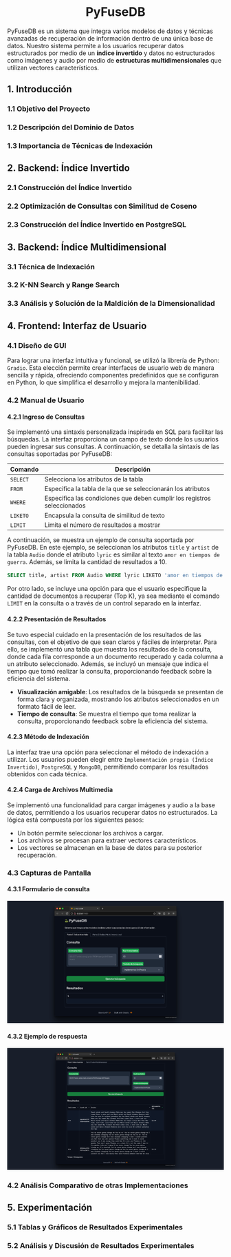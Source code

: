 <h1 align="center">PyFuseDB</h1>

PyFuseDB es un sistema que integra varios modelos de datos y técnicas avanzadas de recuperación de información dentro de una única base de datos. Nuestro sistema permite a los usuarios recuperar datos estructurados por medio de un **índice invertido** y datos no estructurados como imágenes y audio por medio de **estructuras multidimensionales** que utilizan vectores característicos.


## 1. Introducción

### 1.1 Objetivo del Proyecto

### 1.2 Descripción del Dominio de Datos

### 1.3 Importancia de Técnicas de Indexación


## 2. Backend: Índice Invertido

### 2.1 Construcción del Índice Invertido 

### 2.2 Optimización de Consultas con Similitud de Coseno

### 2.3 Construcción del Índice Invertido en PostgreSQL


## 3. Backend: Índice Multidimensional

### 3.1 Técnica de Indexación

### 3.2 K-NN Search y Range Search

### 3.3 Análisis y Solución de la Maldición de la Dimensionalidad


## 4. Frontend: Interfaz de Usuario


### 4.1 Diseño de GUI

Para lograr una interfaz intuitiva y funcional, se utilizó la librería de Python: `Gradio`. Esta elección permite crear interfaces de usuario web de manera sencilla y rápida, ofreciendo componentes predefinidos que se configuran en Python, lo que simplifica el desarrollo y mejora la mantenibilidad.

### 4.2 Manual de Usuario

#### 4.2.1 Ingreso de Consultas

Se implementó una sintaxis personalizada inspirada en SQL para facilitar las búsquedas. La interfaz proporciona un campo de texto donde los usuarios pueden ingresar sus consultas. A continuación, se detalla la sintaxis de las consultas soportadas por PyFuseDB:

| Comando | Descripción |
| --- | --- |
| `SELECT` | Selecciona los atributos de la tabla |
| `FROM` | Especifica la tabla de la que se seleccionarán los atributos |
| `WHERE` | Especifica las condiciones que deben cumplir los registros seleccionados |
| `LIKETO` | Encapsula la consulta de similitud de texto |
| `LIMIT` | Limita el número de resultados a mostrar |

A continuación, se muestra un ejemplo de consulta soportada por PyFuseDB. En este ejemplo, se seleccionan los atributos `title` y `artist` de la tabla `Audio` donde el atributo `lyric` es similar al texto `amor en tiempos de guerra`. Además, se limita la cantidad de resultados a 10.

```sql
SELECT title, artist FROM Audio WHERE lyric LIKETO 'amor en tiempos de guerra' LIMIT 10
```

Por otro lado, se incluye una opción para que el usuario especifique la cantidad de documentos a recuperar (Top K), ya sea mediante el comando `LIMIT` en la consulta o a través de un control separado en la interfaz.

#### 4.2.2 Presentación de Resultados
Se tuvo especial cuidado en la presentación de los resultados de las consultas, con el objetivo de que sean claros y fáciles de interpretar. Para ello, se implementó una tabla que muestra los resultados de la consulta, donde cada fila corresponde a un documento recuperado y cada columna a un atributo seleccionado. Además, se incluyó un mensaje que indica el tiempo que tomó realizar la consulta, proporcionando feedback sobre la eficiencia del sistema.

- **Visualización amigable**: Los resultados de la búsqueda se presentan de forma clara y organizada, mostrando los atributos seleccionados en un formato fácil de leer.
- **Tiempo de consulta**: Se muestra el tiempo que toma realizar la consulta, proporcionando feedback sobre la eficiencia del sistema.

#### 4.2.3 Método de Indexación
La interfaz trae una opción para seleccionar el método de indexación a utilizar. Los usuarios pueden elegir entre `Implementación propia (Índice Invertido)`, `PostgreSQL` y `MongoDB`, permitiendo comparar los resultados obtenidos con cada técnica.

#### 4.2.4 Carga de Archivos Multimedia
Se implementó una funcionalidad para cargar imágenes y audio a la base de datos, permitiendo a los usuarios recuperar datos no estructurados. La lógica está compuesta por los siguientes pasos:

- Un botón permite seleccionar los archivos a cargar.
- Los archivos se procesan para extraer vectores característicos.
- Los vectores se almacenan en la base de datos para su posterior recuperación.

### 4.3 Capturas de Pantalla
#### 4.3.1 Formulario de consulta
![](./docs/app1.png)

#### 4.3.2 Ejemplo de respuesta
![](./docs/app2.png)


### 4.2 Análisis Comparativo de otras Implementaciones


## 5. Experimentación

### 5.1 Tablas y Gráficos de Resultados Experimentales

### 5.2 Análisis y Discusión de Resultados Experimentales

